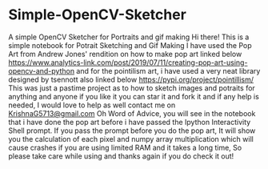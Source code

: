 # Simple-OpenCV-Sketcher
A simple OpenCV Sketcher for Portraits and gif making
Hi there! This is a simple notebook for Potrait Sketching and Gif Making 
I have used the Pop Art from Andrew Jones' rendition on how to make pop art linked below
https://www.analytics-link.com/post/2019/07/11/creating-pop-art-using-opencv-and-python
and for the pointilism art, i have used a very neat library designed by tsennott also linked below
https://pypi.org/project/pointillism/
This was just a pastime project as to how to sketch images and potraits for anything and anyone 
if you like it you can star it and fork it and if any help is needed,  I would love to help as well 
contact me on KrishnaG5713@gmail.com 
Oh Word of Advice, you will see in the notebook that i have done the pop art before i have passed 
the Ipython Interactivity Shell prompt. If you pass the prompt before you do the pop art, It will show
you the calculation of each pixel and numpy array multiplication which will cause crashes if you are using 
limited RAM and it takes a long time, So please take care while using and thanks again if you do check it out!
